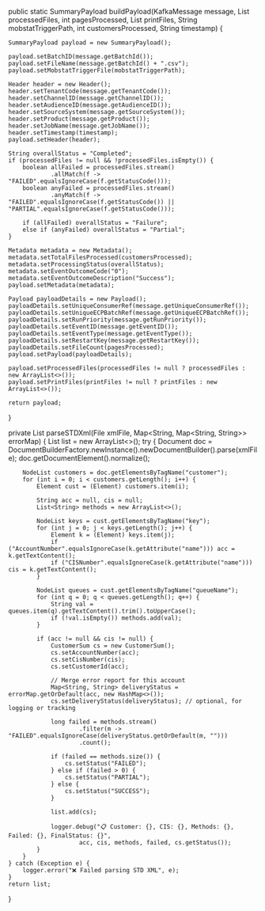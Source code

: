 public static SummaryPayload buildPayload(KafkaMessage message,
                                          List<SummaryProcessedFile> processedFiles,
                                          int pagesProcessed,
                                          List<PrintFile> printFiles,
                                          String mobstatTriggerPath,
                                          int customersProcessed,
                                          String timestamp) {

    SummaryPayload payload = new SummaryPayload();

    payload.setBatchID(message.getBatchId());
    payload.setFileName(message.getBatchId() + ".csv");
    payload.setMobstatTriggerFile(mobstatTriggerPath);

    Header header = new Header();
    header.setTenantCode(message.getTenantCode());
    header.setChannelID(message.getChannelID());
    header.setAudienceID(message.getAudienceID());
    header.setSourceSystem(message.getSourceSystem());
    header.setProduct(message.getProduct());
    header.setJobName(message.getJobName());
    header.setTimestamp(timestamp);
    payload.setHeader(header);

    String overallStatus = "Completed";
    if (processedFiles != null && !processedFiles.isEmpty()) {
        boolean allFailed = processedFiles.stream()
                .allMatch(f -> "FAILED".equalsIgnoreCase(f.getStatusCode()));
        boolean anyFailed = processedFiles.stream()
                .anyMatch(f -> "FAILED".equalsIgnoreCase(f.getStatusCode()) || "PARTIAL".equalsIgnoreCase(f.getStatusCode()));

        if (allFailed) overallStatus = "Failure";
        else if (anyFailed) overallStatus = "Partial";
    }

    Metadata metadata = new Metadata();
    metadata.setTotalFilesProcessed(customersProcessed);
    metadata.setProcessingStatus(overallStatus);
    metadata.setEventOutcomeCode("0");
    metadata.setEventOutcomeDescription("Success");
    payload.setMetadata(metadata);

    Payload payloadDetails = new Payload();
    payloadDetails.setUniqueConsumerRef(message.getUniqueConsumerRef());
    payloadDetails.setUniqueECPBatchRef(message.getUniqueECPBatchRef());
    payloadDetails.setRunPriority(message.getRunPriority());
    payloadDetails.setEventID(message.getEventID());
    payloadDetails.setEventType(message.getEventType());
    payloadDetails.setRestartKey(message.getRestartKey());
    payloadDetails.setFileCount(pagesProcessed);
    payload.setPayload(payloadDetails);

    payload.setProcessedFiles(processedFiles != null ? processedFiles : new ArrayList<>());
    payload.setPrintFiles(printFiles != null ? printFiles : new ArrayList<>());

    return payload;
}

private List<CustomerSum> parseSTDXml(File xmlFile, Map<String, Map<String, String>> errorMap) {
    List<CustomerSum> list = new ArrayList<>();
    try {
        Document doc = DocumentBuilderFactory.newInstance().newDocumentBuilder().parse(xmlFile);
        doc.getDocumentElement().normalize();

        NodeList customers = doc.getElementsByTagName("customer");
        for (int i = 0; i < customers.getLength(); i++) {
            Element cust = (Element) customers.item(i);

            String acc = null, cis = null;
            List<String> methods = new ArrayList<>();

            NodeList keys = cust.getElementsByTagName("key");
            for (int j = 0; j < keys.getLength(); j++) {
                Element k = (Element) keys.item(j);
                if ("AccountNumber".equalsIgnoreCase(k.getAttribute("name"))) acc = k.getTextContent();
                if ("CISNumber".equalsIgnoreCase(k.getAttribute("name"))) cis = k.getTextContent();
            }

            NodeList queues = cust.getElementsByTagName("queueName");
            for (int q = 0; q < queues.getLength(); q++) {
                String val = queues.item(q).getTextContent().trim().toUpperCase();
                if (!val.isEmpty()) methods.add(val);
            }

            if (acc != null && cis != null) {
                CustomerSum cs = new CustomerSum();
                cs.setAccountNumber(acc);
                cs.setCisNumber(cis);
                cs.setCustomerId(acc);

                // Merge error report for this account
                Map<String, String> deliveryStatus = errorMap.getOrDefault(acc, new HashMap<>());
                cs.setDeliveryStatus(deliveryStatus); // optional, for logging or tracking

                long failed = methods.stream()
                        .filter(m -> "FAILED".equalsIgnoreCase(deliveryStatus.getOrDefault(m, "")))
                        .count();

                if (failed == methods.size()) {
                    cs.setStatus("FAILED");
                } else if (failed > 0) {
                    cs.setStatus("PARTIAL");
                } else {
                    cs.setStatus("SUCCESS");
                }

                list.add(cs);

                logger.debug("📋 Customer: {}, CIS: {}, Methods: {}, Failed: {}, FinalStatus: {}",
                        acc, cis, methods, failed, cs.getStatus());
            }
        }
    } catch (Exception e) {
        logger.error("❌ Failed parsing STD XML", e);
    }
    return list;
}
